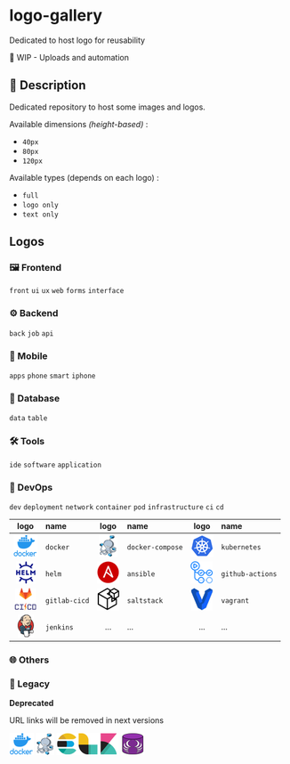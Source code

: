 # logo-gallery
Dedicated to host logo for reusability

:construction: WIP - Uploads and automation

## :speech_balloon: Description

Dedicated repository to host some images and logos.

Available dimensions *(height-based)* :
* `40px`
* `80px`
* `120px`

Available types (depends on each logo) :
* `full`
* `logo only`
* `text only`

## Logos

### :framed_picture: Frontend

`front` `ui` `ux` `web` `forms` `interface`

### :gear: Backend

`back` `job` `api`

### :iphone: Mobile

`apps` `phone` `smart` `iphone`

### :date: Database

`data` `table`

### :hammer_and_wrench: Tools

`ide` `software` `application`

### :rocket: DevOps

`dev` `deployment` `network` `container` `pod` `infrastructure`
`ci` `cd`

|logo|name|logo|name|logo|name|
|:--:|:---|:--:|:---|:--:|:---|
|![docker](img/devops/docker/docker.png "docker")|`docker`|![docker-compose](img/devops/docker-compose/docker-compose.png "docker-compose")|`docker-compose`|![kubernetes](img/devops/kubernetes/kubernetes.png "docker-compose")|`kubernetes`|
|![helm](img/devops/helm/helm.png "helm")|`helm`|![ansible](img/devops/ansible/ansible.png "ansible")|`ansible`|![github-actions](img/devops/github-actions/github-actions.png "github-actions")|`github-actions`|
|![gitlab-cicd](img/devops/gitlab-cicd/gitlab-cicd.png "gitlab-cicd")|`gitlab-cicd`|![saltstack](img/devops/saltstack/saltstack.png "saltstack")|`saltstack`|![vagrant](img/devops/vagrant/vagrant.png "vagrant")|`vagrant`|
|![jenkins](img/devops/jenkins/jenkins.png "jenkins")|`jenkins`|...|...|...|...|

### :globe_with_meridians: Others

### :stop_sign: Legacy

**Deprecated**

URL links will be removed in next versions

![docker](img/docker/docker.png "docker")
![docker-compose](img/docker-compose/docker-compose.png "docker-compose")
![elk](img/elk/elk.png "elk")
![schemacrawler](img/schemacrawler/schemacrawler.png "elk")
